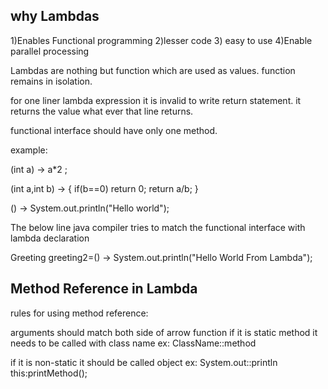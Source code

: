why Lambdas
-------------
1)Enables Functional programming
2)lesser code 
3) easy to use
4)Enable parallel processing



Lambdas are nothing but function which are used as values.
function remains in isolation.

for one liner lambda expression it is invalid to write return statement. it returns the value what ever that line returns.

functional interface should have only one method.

example:

(int a) -> a*2 ;

(int a,int b) -> {
    if(b==0) return 0;
    return a/b;
}

() -> System.out.println("Hello world");

The below line java compiler tries to match the functional interface with lambda declaration 

Greeting greeting2=() -> System.out.println("Hello World From Lambda");


Method Reference in Lambda
------------------------------
rules for using method reference:

arguments should match both side of arrow function
if it is static method it needs to be called with class name 
ex:
 ClassName::method

if it is non-static  it should be called object 
ex:
 System.out::println 
 this:printMethod();
 









